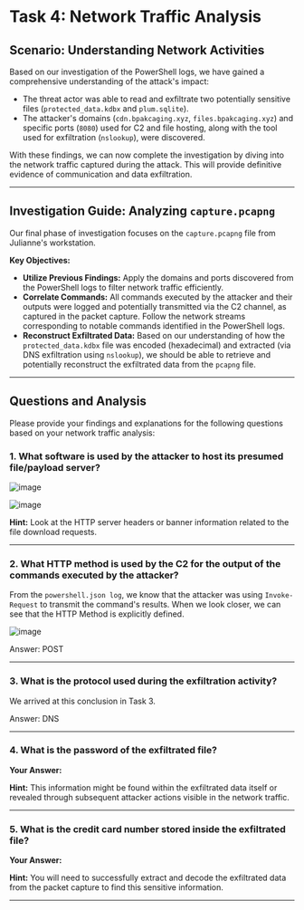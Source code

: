 # Task 4: Network Traffic Analysis

## Scenario: Understanding Network Activities

Based on our investigation of the PowerShell logs, we have gained a comprehensive understanding of the attack's impact:

* The threat actor was able to read and exfiltrate two potentially sensitive files (`protected_data.kdbx` and `plum.sqlite`).
* The attacker's domains (`cdn.bpakcaging.xyz`, `files.bpakcaging.xyz`) and specific ports (`8080`) used for C2 and file hosting, along with the tool used for exfiltration (`nslookup`), were discovered.

With these findings, we can now complete the investigation by diving into the network traffic captured during the attack. This will provide definitive evidence of communication and data exfiltration.

---

## Investigation Guide: Analyzing `capture.pcapng`

Our final phase of investigation focuses on the `capture.pcapng` file from Julianne's workstation.

**Key Objectives:**

* **Utilize Previous Findings:** Apply the domains and ports discovered from the PowerShell logs to filter network traffic efficiently.
* **Correlate Commands:** All commands executed by the attacker and their outputs were logged and potentially transmitted via the C2 channel, as captured in the packet capture. Follow the network streams corresponding to notable commands identified in the PowerShell logs.
* **Reconstruct Exfiltrated Data:** Based on our understanding of how the `protected_data.kdbx` file was encoded (hexadecimal) and extracted (via DNS exfiltration using `nslookup`), we should be able to retrieve and potentially reconstruct the exfiltrated data from the `pcapng` file.

---

## Questions and Analysis

Please provide your findings and explanations for the following questions based on your network traffic analysis:

### 1. What software is used by the attacker to host its presumed file/payload server?

![image](https://github.com/user-attachments/assets/f1f47358-b88a-491a-abf9-cfd47a99e332)

![image](https://github.com/user-attachments/assets/acfa2c29-e79b-468c-a20a-2048ab11c8f1)

**Hint:** Look at the HTTP server headers or banner information related to the file download requests.

---

### 2. What HTTP method is used by the C2 for the output of the commands executed by the attacker?

From the `powershell.json log`, we know that the attacker was using `Invoke-Request` to transmit the command's results. When we look closer, we can see that the HTTP Method is explicitly defined.

![image](https://github.com/user-attachments/assets/b9d19314-55ed-4d4f-bdb5-c61b7e7ab6c7)

Answer: POST

---

### 3. What is the protocol used during the exfiltration activity?

We arrived at this conclusion in Task 3.

Answer: DNS

---

### 4. What is the password of the exfiltrated file?

**Your Answer:**

**Hint:** This information might be found within the exfiltrated data itself or revealed through subsequent attacker actions visible in the network traffic.

---

### 5. What is the credit card number stored inside the exfiltrated file?

**Your Answer:**

**Hint:** You will need to successfully extract and decode the exfiltrated data from the packet capture to find this sensitive information.

---
